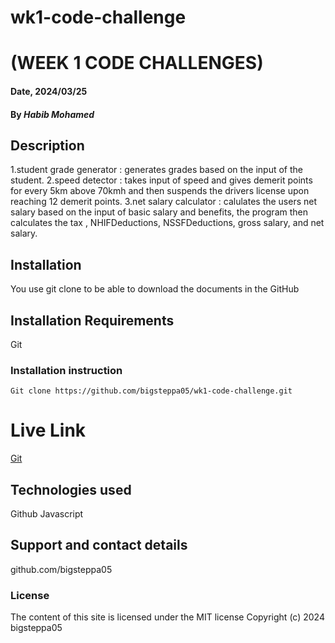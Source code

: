 # wk1-code-challenge
# (WEEK 1 CODE CHALLENGES)

#### Date, 2024/03/25

#### By *Habib Mohamed*

## Description
1.student grade generator : generates grades based on the input of the student.
2.speed detector : takes input of speed and gives demerit points for every 5km above 70kmh and then suspends the drivers license upon reaching 12 demerit points.
3.net salary calculator : calulates the users net salary based on the input of basic salary and benefits, the program then calculates the tax , NHIFDeductions, NSSFDeductions, gross salary, and net salary. 


## Installation
You use git clone to be able to download the documents in the GitHub

## Installation Requirements
Git

### Installation instruction
```
Git clone https://github.com/bigsteppa05/wk1-code-challenge.git

```

# Live Link
[Git](https://github.com/bigsteppa05/wk1-code-challenge)

## Technologies used
Github
Javascript

## Support and contact details
github.com/bigsteppa05

### License
The content of this site is licensed under the MIT license
Copyright (c) 2024 bigsteppa05
